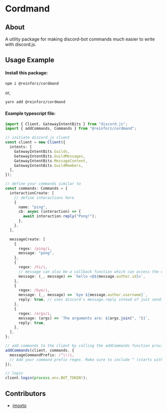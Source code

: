 # Cordmand

## About
A utility package for making discord-bot commands much easier to write with discord.js.

## Usage Example

#### Install this package:
```bash
npm i @reinforz/cordmand
```
or,
```bash
yarn add @reinforz/cordmand
```

#### Example typescript file:
```ts
import { Client, GatewayIntentBits } from "discord.js";
import { addCommands, Commands } from "@reinforz/cordmand";

// initiate discord.js client
const client = new Client({
  intents: [
    GatewayIntentBits.Guilds,
    GatewayIntentBits.GuildMessages,
    GatewayIntentBits.MessageContent,
    GatewayIntentBits.GuildMembers,
  ],
});

// define your commands similar to
const commands: Commands = {
  interactionCreate: [
    // define interactions here
    {
      name: "ping",
      cb: async (interaction) => {
        await interaction.reply("Pong!");
      },
    },
  ],

  messageCreate: [
    {
      regex: /ping/i,
      message: "pong",
    },
    {
      regex: /hi/i,
      // message can also be a callback function which can access the discord message object
      message: (_, message) => `hello <@${message.author.id}>`,
    },
    {
      regex: /bye/i,
      message: (_, message) => `bye ${message.author.username}`,
      reply: true, // uses discord's message.reply intead of just sending the message in the same channel
    },
    {
      regex: /args/i,
      message: (args) => `The arguments are: ${args.join(", ")}`,
      reply: true, 
    },
  ],
};

// add commands to the client by calling the addCommands function provided by the client
addCommands(client, commands, {
  messageCommandPrefix: /^i!/i,
  // Add your command prefix regex. Make sure to include ^ (starts with) in the regex
});

// login
client.login(process.env.BOT_TOKEN!);
```

## Contributors
- [imoxto](https://github.com/imoxto)